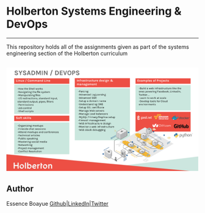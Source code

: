 # Holberton Systems Engineering & DevOps
---
This repository holds all of the assignments given as part of the systems engineering section of the Holberton curriculum

![Sysadmin/DevOps Syllabus](Misc/syllabus.png)
---
## Author
Essence Boayue [Github](https://github.com/eboayue)|[LinkedIn](https://www.linkedin.com/in/essenceboayue/)|[Twitter](https://twitter.com/girlsaregeeks2)
